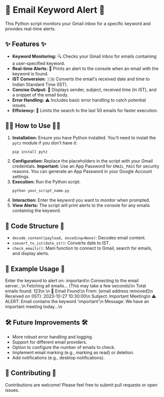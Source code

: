 # 📧 Email Keyword Alert 🚨

This Python script monitors your Gmail inbox for a specific keyword and provides real-time alerts.

## ✨ Features ✨

* **Keyword Monitoring:** 🔍 Checks your Gmail inbox for emails containing a user-specified keyword.
* **Real-time Alerts:** 🔔 Prints an alert to the console when an email with the keyword is found.
* **IST Conversion:** 🇮🇳 Converts the email's received date and time to Indian Standard Time (IST).
* **Concise Output:** 📝 Displays sender, subject, received time (in IST), and a snippet of the email body.
* **Error Handling:** ⚠️ Includes basic error handling to catch potential issues.
* **Efficiency:** 🚀 Limits the search to the last 50 emails for faster execution.

## 🧑‍💻 How to Use 🧑‍💻

1.  **Installation:** Ensure you have Python installed. You'll need to install the `pytz` module if you don't have it:
    ```bash
    pip install pytz
    ```
2.  **Configuration:** Replace the placeholders in the script with your Gmail credentials. **Important:** Use an App Password for `EMAIL_PASS` for security reasons. You can generate an App Password in your Google Account settings.
3.  **Execution:** Run the Python script.
    ```bash
    python your_script_name.py
    ```
4.  **Interaction:** Enter the keyword you want to monitor when prompted.
5.  **View Alerts:** The script will print alerts to the console for any emails containing the keyword.

## 📂 Code Structure 📂

* `decode_content(payload, encoding=None)`: Decodes email content.
* `convert_to_ist(date_str)`: Converts date to IST.
* `check_emails()`: Main function to connect to Gmail, search for emails, and display alerts.

## 📝 Example Usage 📝

Enter the keyword to alert on: important\n
Connecting to the email server...\n
Fetching all emails... (This may take a few seconds)\n
Total emails found: 123\n
\n
📩 Email Found:\n
From: [email address removed]\n
Received on (IST): 2023-10-27 10:30:00\n
Subject: Important Meeting\n
⚠️ ALERT: Email contains the keyword 'important'\n
Message: We have an important meeting today...\n


## 🛠️ Future Improvements 🛠️

* More robust error handling and logging.
* Support for different email providers.
* Option to configure the number of emails to check.
* Implement email marking (e.g., marking as read) or deletion.
* Add notifications (e.g., desktop notifications).

## 🙌 Contributing 🙌

Contributions are welcome! Please feel free to submit pull requests or open issues.
